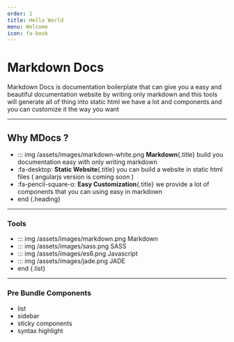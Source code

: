 ```yaml
---
order: 1
title: Hello World
menu: Welcome
icon: fa-book
---
```


# Markdown Docs

Markdown Docs is documentation boilerplate that can give you a easy 
and beautiful documentation website by writing only markdown
and this tools will generate all of thing into static html
we have a lot and components and you can customize it the way you want

---

## Why MDocs ?

- ::: img /assets/images/markdown-white.png
  **Markdown**{.title}
  build you documentation easy with only writing markdown
- :fa-desktop: 
  **Static Website**{.title}
  you can build a website in static html files ( angularjs version is coming soon )
- :fa-pencil-square-o:
  **Easy Customization**{.title}
  we provide a lot of components that you can using easy in markdown
- end
{.heading}

---

### Tools

- ::: img /assets/images/markdown.png
  Markdown
- ::: img /assets/images/sass.png
  SASS
- ::: img /assets/images/es6.png
  Javascript
- ::: img /assets/images/jade.png
  JADE
- end
{.list}

---

### Pre Bundle Components
- list
- sidebar
- sticky components
- syntax highlight